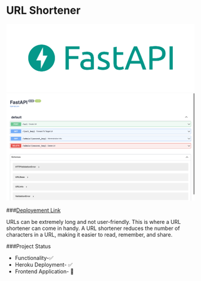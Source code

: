 # <strong>URL Shortener</strong>

![alt text](fastApi.png)
![alt text](screenshot.png)

###[Deployement Link](https://xs-urlshortener.herokuapp.com)

URLs can be extremely long and not user-friendly. This is where a URL shortener can come in handy. A URL shortener reduces the number of characters in a URL, making it easier to read, remember, and share.

###Project Status
* Functionality-✅
* Heroku Deployment- ✅
* Frontend Application- 🚧

